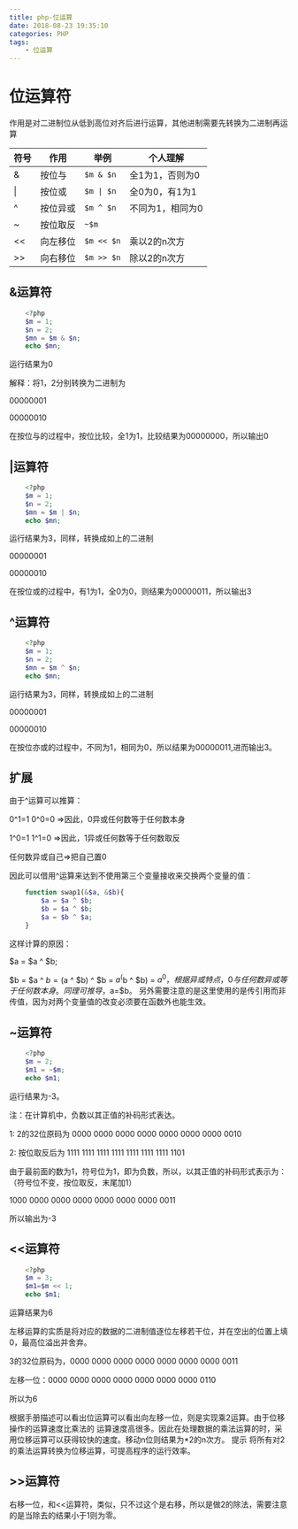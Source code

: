 ```yaml
---
title: php-位运算
date: 2018-08-23 19:35:10
categories: PHP
tags:
	- 位运算
---
```

# 位运算符 #
作用是对二进制位从低到高位对齐后进行运算，其他进制需要先转换为二进制再运算

<table><thead><tr><th>符号</th><th>作用</th><th>举例</th><th>个人理解</th></tr></thead><tbody><tr><td>&amp;</td><td>按位与</td><td><code>$m &amp; $n</code></td><td>全1为1，否则为0</td></tr><tr><td>|</td><td>按位或</td><td><code>$m | $n</code></td><td>全0为0，有1为1</td></tr><tr><td>^</td><td>按位异或</td><td><code>$m ^ $n</code></td><td>不同为1，相同为0</td></tr><tr><td>~</td><td>按位取反</td><td><code>~$m</code></td><td></td></tr><tr><td>&lt;&lt;</td><td>向左移位</td><td><code>$m &lt;&lt; $n</code></td><td>乘以2的n次方</td></tr><tr><td>&gt;&gt;</td><td>向右移位</td><td><code>$m &gt;&gt; $n</code></td><td>除以2的n次方</td></tr></tbody></table>

## &运算符 ##
```php
    <?php
    $m = 1;
    $n = 2;
    $mn = $m & $n;
    echo $mn;
```
运行结果为0

解释：将1，2分别转换为二进制为

00000001

00000010

在按位与的过程中，按位比较，全1为1，比较结果为00000000，所以输出0
## |运算符 ##
```php
    <?php
    $m = 1;
    $n = 2;
    $mn = $m | $n;
    echo $mn;
```
运行结果为3，同样，转换成如上的二进制

00000001

00000010

在按位或的过程中，有1为1，全0为0，则结果为00000011，所以输出3
## ^运算符 ##
```php
    <?php
    $m = 1;
    $n = 2;
    $mn = $m ^ $n;
    echo $mn;
```
运行结果为3，同样，转换成如上的二进制

00000001

00000010

在按位亦或的过程中，不同为1，相同为0，所以结果为00000011,进而输出3。
## 扩展 ##
由于^运算可以推算：

0^1=1 0^0=0 =>因此，0异或任何数等于任何数本身

1^0=1 1^1=0 =>因此，1异或任何数等于任何数取反

任何数异或自己=>把自己置0

因此可以借用^运算来达到不使用第三个变量接收来交换两个变量的值：
```php
    function swap1(&$a, &$b){
	    $a = $a ^ $b;
	    $b = $a ^ $b;
	    $a = $b ^ $a;
    }
```
这样计算的原因：

$a = $a ^ $b;

$b = $a ^ $b = ($a ^ $b) ^ $b = $a ^ ($b ^ $b) = $a ^ 0，根据异或特点，0与任何数异或等于任何数本身。同理可推导，$a=$b。
另外需要注意的是这里使用的是传引用而非传值，因为对两个变量值的改变必须要在函数外也能生效。
## ~运算符 ##
```php
    <?php
    $m = 2;
    $m1 = ~$m;
    echo $m1;
```
运行结果为-3。

注：在计算机中，负数以其正值的补码形式表达。

1: 2的32位原码为 0000 0000 0000 0000 0000 0000 0000 0010

2: 按位取反后为 1111 1111 1111 1111 1111 1111 1111 1101

由于最前面的数为1，符号位为1，即为负数，所以，以其正值的补码形式表示为：（符号位不变，按位取反，末尾加1）

1000 0000 0000 0000 0000 0000 0000 0011

所以输出为-3

## <<运算符 ##
```php
    <?php
    $m = 3;
    $m1=$m << 1;
    echo $m1;
```
运算结果为6

左移运算的实质是将对应的数据的二进制值逐位左移若干位，并在空出的位置上填0，最高位溢出并舍弃。

3的32位原码为，0000 0000 0000 0000 0000 0000 0000 0011

左移一位：0000 0000 0000 0000 0000 0000 0000 0110

所以为6

根据手册描述可以看出位运算可以看出向左移一位，则是实现乘2运算。由于位移操作的运算速度比乘法的 运算速度高很多。因此在处理数据的乘法运算的时，采用位移运算可以获得较快的速度。移动n位则结果为*2的n次方。
提示 将所有对2的乘法运算转换为位移运算，可提高程序的运行效率。

## >>运算符 ##
右移一位，和<<运算符，类似，只不过这个是右移，所以是做2的除法，需要注意的是当除去的结果小于1则为零。